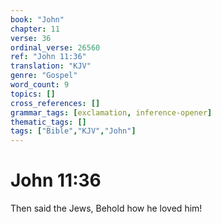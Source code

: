```yaml
---
book: "John"
chapter: 11
verse: 36
ordinal_verse: 26560
ref: "John 11:36"
translation: "KJV"
genre: "Gospel"
word_count: 9
topics: []
cross_references: []
grammar_tags: [exclamation, inference-opener]
thematic_tags: []
tags: ["Bible","KJV","John"]
---
```


# John 11:36

Then said the Jews, Behold how he loved him!
